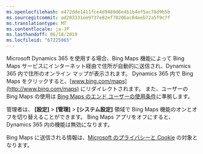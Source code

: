 ```yaml
---
ms.openlocfilehash: e472dde1411fce4d9489d6e4b1b4ef5ac78d9b5b
ms.sourcegitcommit: ad203331ee9737e82ef70206ac04eeb72a5f9c7f
ms.translationtype: MT
ms.contentlocale: ja-JP
ms.lasthandoff: 06/18/2019
ms.locfileid: "67225865"
---
```

Microsoft Dynamics 365 を使用する場合、Bing Maps 機能によって Bing Maps サービスにインターネット経由で住所が自動的に送信され、Dynamics 365 内で住所のオンライン マップが表示されます。  Dynamics 365 内で Bing Maps をクリックすると、[www.bing.com/maps](http://www.bing.com/maps) にリダイレクトされます。 また、ユーザーの Bing Maps の使用は [Bing Maps のエンド ユーザーの使用条件](http://go.microsoft.com/?linkid=9710837)に準拠します。  
  
 管理者は、 **[設定]**  >  **[管理]**  >  **[システム設定]** 領域で Bing Maps 機能のオンとオフを切り替えることができます。 Bing Maps アプリをオフにすると、Dynamics 365 内の機能は無効になります。  
  
 Bing Maps に送信される情報は、[Microsoft のプライバシーと Cookie](http://go.microsoft.com/fwlink/p/?linkid=521839) の対象となります。